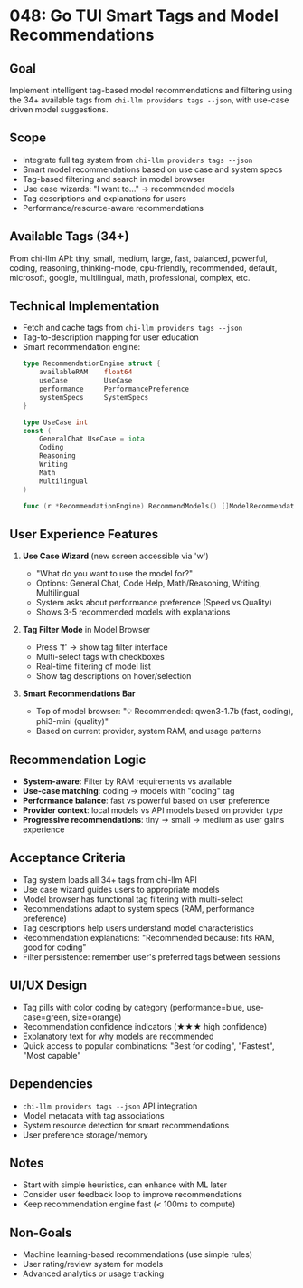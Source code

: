# 048: Go TUI Smart Tags and Model Recommendations

## Goal
Implement intelligent tag-based model recommendations and filtering using the 34+ available tags from `chi-llm providers tags --json`, with use-case driven model suggestions.

## Scope  
- Integrate full tag system from `chi-llm providers tags --json` 
- Smart model recommendations based on use case and system specs
- Tag-based filtering and search in model browser
- Use case wizards: "I want to..." → recommended models
- Tag descriptions and explanations for users
- Performance/resource-aware recommendations

## Available Tags (34+)
From chi-llm API: tiny, small, medium, large, fast, balanced, powerful, coding, reasoning, thinking-mode, cpu-friendly, recommended, default, microsoft, google, multilingual, math, professional, complex, etc.

## Technical Implementation
- Fetch and cache tags from `chi-llm providers tags --json`
- Tag-to-description mapping for user education
- Smart recommendation engine:
  ```go
  type RecommendationEngine struct {
      availableRAM    float64
      useCase         UseCase  
      performance     PerformancePreference
      systemSpecs     SystemSpecs
  }
  
  type UseCase int
  const (
      GeneralChat UseCase = iota
      Coding
      Reasoning  
      Writing
      Math
      Multilingual
  )
  
  func (r *RecommendationEngine) RecommendModels() []ModelRecommendation
  ```

## User Experience Features
1. **Use Case Wizard** (new screen accessible via 'w')
   - "What do you want to use the model for?"
   - Options: General Chat, Code Help, Math/Reasoning, Writing, Multilingual
   - System asks about performance preference (Speed vs Quality)
   - Shows 3-5 recommended models with explanations

2. **Tag Filter Mode** in Model Browser  
   - Press 'f' → show tag filter interface
   - Multi-select tags with checkboxes
   - Real-time filtering of model list
   - Show tag descriptions on hover/selection

3. **Smart Recommendations Bar**
   - Top of model browser: "💡 Recommended: qwen3-1.7b (fast, coding), phi3-mini (quality)"
   - Based on current provider, system RAM, and usage patterns

## Recommendation Logic
- **System-aware**: Filter by RAM requirements vs available
- **Use-case matching**: coding → models with "coding" tag
- **Performance balance**: fast vs powerful based on user preference  
- **Provider context**: local models vs API models based on provider type
- **Progressive recommendations**: tiny → small → medium as user gains experience

## Acceptance Criteria
- Tag system loads all 34+ tags from chi-llm API
- Use case wizard guides users to appropriate models
- Model browser has functional tag filtering with multi-select
- Recommendations adapt to system specs (RAM, performance preference)
- Tag descriptions help users understand model characteristics  
- Recommendation explanations: "Recommended because: fits RAM, good for coding"
- Filter persistence: remember user's preferred tags between sessions

## UI/UX Design
- Tag pills with color coding by category (performance=blue, use-case=green, size=orange)
- Recommendation confidence indicators (★★★ high confidence)
- Explanatory text for why models are recommended
- Quick access to popular combinations: "Best for coding", "Fastest", "Most capable"

## Dependencies
- `chi-llm providers tags --json` API integration
- Model metadata with tag associations
- System resource detection for smart recommendations
- User preference storage/memory

## Notes
- Start with simple heuristics, can enhance with ML later
- Consider user feedback loop to improve recommendations
- Keep recommendation engine fast (< 100ms to compute)

## Non-Goals
- Machine learning-based recommendations (use simple rules)
- User rating/review system for models
- Advanced analytics or usage tracking